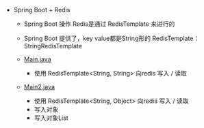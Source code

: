 * Spring Boot + Redis

    * Spring Boot 操作 Redis是通过 RedisTemplate 来进行的
    
    * Spring Boot 提供了，key value都是String形的 RedisTemplate： StringRedisTemplate
    
    * [Main.java](src/main/java/ps/zhao/demo/Main.java)
    
        * 使用 RedisTemplate<String, String> 向redis 写入 / 读取
        
    * [Main2.java](src/main/java/ps/zhao/demo/Main2.java)
        
        * 使用 RedisTemplate<String, Object> 向redis 写入 / 读取
        * 写入对象
        * 写入对象List